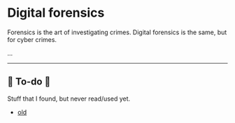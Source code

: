 # Digital forensics

<div class="row row-cols-md-2"><div>

Forensics is the art of investigating crimes. Digital forensics is the same, but for cyber crimes.

</div><div>

...
</div></div>

<hr class="sep-both">

## 👻 To-do 👻

Stuff that I found, but never read/used yet.

<div class="row row-cols-md-2"><div>

* [old](_old.md)
</div><div>


</div></div>